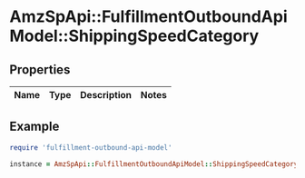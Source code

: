 # AmzSpApi::FulfillmentOutboundApiModel::ShippingSpeedCategory

## Properties

| Name | Type | Description | Notes |
| ---- | ---- | ----------- | ----- |

## Example

```ruby
require 'fulfillment-outbound-api-model'

instance = AmzSpApi::FulfillmentOutboundApiModel::ShippingSpeedCategory.new()
```

